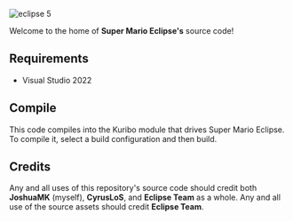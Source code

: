 ![eclipse 5](https://user-images.githubusercontent.com/60854312/160558618-ef697b4c-890e-46fd-b45c-bfb3a6824534.png)

Welcome to the home of **Super Mario Eclipse's** source code!

## Requirements

- Visual Studio 2022

## Compile

This code compiles into the Kuribo module that drives Super Mario Eclipse. To compile it, select a build configuration and then build.

## Credits

Any and all uses of this repository's source code should credit both **JoshuaMK** (myself), **CyrusLoS**, and **Eclipse Team** as a whole. Any and all use of the source assets should credit **Eclipse Team**.
